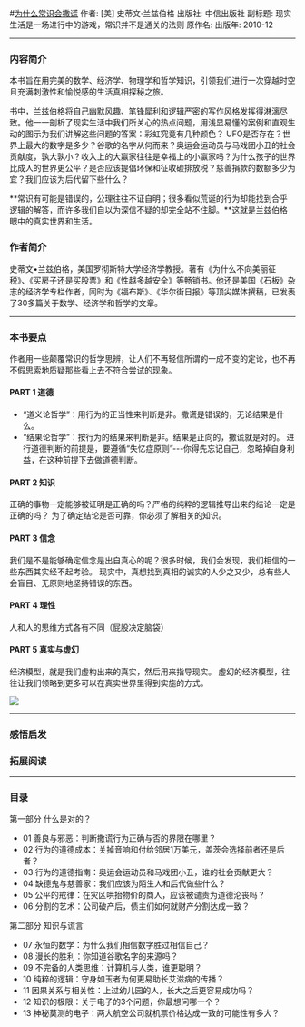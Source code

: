 #[为什么常识会撒谎](https://book.douban.com/subject/4931694/)
作者:  [美] 史蒂文·兰兹伯格
出版社: 中信出版社
副标题: 现实生活是一场进行中的游戏，常识并不是通关的法则
原作名: 
出版年: 2010-12
***
### 内容简介 
本书旨在用完美的数学、经济学、物理学和哲学知识，引领我们进行一次穿越时空且充满刺激性和愉悦感的生活真相探秘之旅。

书中，兰兹伯格将自己幽默风趣、笔锋犀利和逻辑严密的写作风格发挥得淋漓尽致。他一一剖析了现实生活中我们所关心的热点问题，用浅显易懂的案例和直观生动的图示为我们讲解这些问题的答案：彩虹究竟有几种颜色？ UFO是否存在？世界上最大的数字是多少？谷歌的名字从何而来？奥运会运动员与马戏团小丑的社会贡献度，孰大孰小？收入上的大赢家往往是幸福上的小赢家吗？为什么孩子的世界比成人的世界更公平？是否应该提倡环保和征收碳排放税？慈善捐款的数额多少为宜？我们应该为后代留下些什么？

**常识有可能是错误的，公理往往不证自明；很多看似荒诞的行为却能找到合乎逻辑的解答，而许多我们自以为深信不疑的却完全站不住脚。**这就是兰兹伯格眼中的真实世界和生活。

### 作者简介 
史蒂文•兰兹伯格，美国罗彻斯特大学经济学教授。著有《为什么不向美丽征税》、《买房子还是买股票》和《性越多越安全》等畅销书。他还是美国《石板》杂志的经济学专栏作者，同时为《福布斯》、《华尔街日报》等顶尖媒体撰稿，已发表了30多篇关于数学、经济学和哲学的文章。

***
### 本书要点
作者用一些颠覆常识的哲学思辨，让人们不再轻信所谓的一成不变的定论，也不再不假思索地质疑那些看上去不符合尝试的现象。

#### PART 1 道德
- “道义论哲学”：用行为的正当性来判断是非。撒谎是错误的，无论结果是什么。
- “结果论哲学”：按行为的结果来判断是非。结果是正向的，撒谎就是对的。
进行道德判断的前提是，要遵循“失忆症原则”---你得先忘记自己，忽略掉自身利益，在这种前提下去做道德判断。

#### PART 2 知识
正确的事物一定能够被证明是正确的吗？严格的纯粹的逻辑推导出来的结论一定是正确的吗？
为了确定结论是否可靠，你必须了解相关的知识。

#### PART 3 信念
我们是不是能够确定信念是出自真心的呢？很多时候，我们会发现，我们相信的一些东西其实经不起考验。
现实中，真想找到真相的诚实的人少之又少，总有些人会盲目、无原则地坚持错误的东西。

#### PART 4 理性
人和人的思维方式各有不同（屁股决定脑袋）

#### PART 5 真实与虚幻
经济模型，就是我们虚构出来的真实，然后用来指导现实。
虚幻的经济模型，往往让我们领略到更多可以在真实世界里得到实施的方式。

![](./_image/2017-05-14-07-43-48.jpg)

***
### 感悟启发
### 拓展阅读
***
### 目录
第一部分 什么是对的？
- 01 善良与邪恶：判断撒谎行为正确与否的界限在哪里？
- 02 行为的道德成本：关掉音响和付给邻居1万美元，盖茨会选择前者还是后者？
- 03 行为的道德指南：奥运会运动员和马戏团小丑，谁的社会贡献更大？
- 04 缺德鬼与慈善家：我们应该为陌生人和后代做些什么？
- 05 公平的戒律：在灾区哄抬物价的商人，应该被谴责为道德沦丧吗？
- 06 分割的艺术：公司破产后，债主们如何就财产分割达成一致？

第二部分 知识与谎言
- 07 永恒的数学：为什么我们相信数字胜过相信自己？
- 08 漫长的胜利：你知道谷歌名字的来源吗？
- 09 不完备的人类思维：计算机与人类，谁更聪明？
- 10 纯粹的逻辑：守身如玉者为何更易助长艾滋病的传播？
- 11 因果关系与相关性：上过幼儿园的人，长大之后更容易成功吗？
- 12 知识的极限：关于电子的3个问题，你最想问哪一个？
- 13 神秘莫测的电子：两大航空公司就机票价格达成一致的可能性有多大？